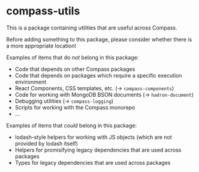 # compass-utils

This is a package containing utilities that are useful across Compass.

Before adding something to this package, please consider whether there is a more appropriate location!

Examples of items that do _not_ belong in this package:

- Code that depends on other Compass packages
- Code that depends on packages which require a specific execution environment
- React Components, CSS templates, etc. (→ `compass-components`)
- Code for working with MongoDB BSON documents (→ `hadron-document`)
- Debugging utilities (→ `compass-logging`)
- Scripts for working with the Compass monorepo
- …

Examples of items that _could_ belong in this package:

- lodash-style helpers for working with JS objects (which are not provided by lodash itself)
- Helpers for promisifying legacy dependencies that are used across packages
- Types for legacy dependencies that are used across packages
